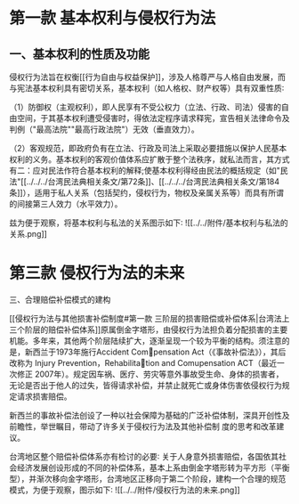 # 第一款 基本权利与侵权行为法

## 一、基本权利的性质及功能

侵权行为法旨在权衡[[行为自由与权益保护]]，涉及人格尊严与人格自由发展，而与宪法基本权利具有密切关系，基本权利（如人格权、财产权等）具有双重性质∶

（1）防御权（主观权利），即人民享有不受公权力（立法、行政、司法）侵害的自由空间，于其基本权利遭受侵害时，得依法定程序请求释宪，宣告相关法律命令及判例（"最高法院""最高行政法院"）无效（垂直效力）。

（2）客观规范，即政府负有在立法、行政及司法上采取必要措施以保护人民基本权利的义务。基本权利的客观价值体系应扩散于整个法秩序，就私法而言，其方式有二：应对民法作符合基本权利的解释;使基本权利得经由民法的概括规定（如"民法"[[../../../台湾民法典相关条文/第72条]]、[[../../../台湾民法典相关条文/第184条]]），适用于私人关系（包括契约，侵权行为，物权及亲属关系等）而具有所谓的间接第三人效力（水平效力）。 

兹为便于观察，将基本权利与私法的关系图示如下∶
![[../../附件/基本权利与私法的关系.png]]
# 第三款 侵权行为法的未来

三、合理赔偿补偿模式的建构

[[侵权行为法与其他损害补偿制度#第一款 三阶层的损害赔偿或补偿体系|台湾法上三个阶层的赔偿补偿体系]]原属倒金字塔形，由侵权行为法担负着分配损害的主要机能。多年来，其他两个阶层陆续扩大，逐渐呈现一个较为平衡的结构。须注意的是，新西兰于1973年施行Accident Compensation Act（《事故补偿法》），其后改称为 Injury Prevention，Rehabilitation and Comupensation ACT（最近一次修正 2007年）。规定因车祸、医疗、劳灾等意外事故受生命、身体的损害者，无论是否出于他人的过失，皆得请求补偿，并禁止就死亡或身体伤害依侵权行为规定请求损害赔偿。

新西兰的事故补偿法创设了一种以社会保障为基础的广泛补偿体制，深具开创性及前瞻性，举世瞩目，带动了许多关于侵权行为法及其他补偿制
度的思考和改革建议。

台湾地区整个赔偿补偿体系亦有检讨的必要∶
关于人身意外损害赔偿，各国依其社会经济发展创设形成的不同的补偿体系，基本上系由倒金字塔形转为平方形（平衡型），并渐次移向金字塔形，台湾地区正移向于第二个阶段，建构一个合理的规范模式，为便于观察，图示如下∶
![[../../附件/侵权行为法的未来.png]]